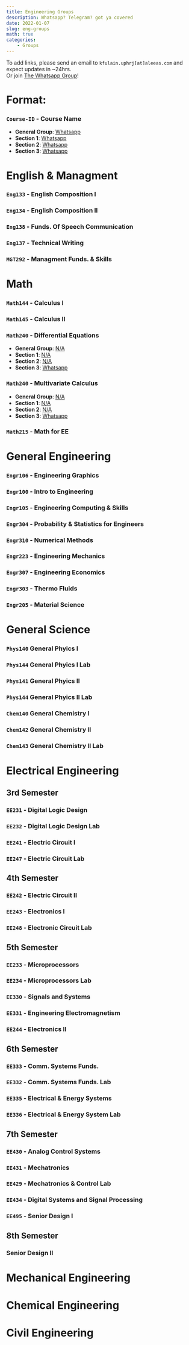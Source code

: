 ```yaml
---
title: Engineering Groups
description: Whatsapp? Telegram? got ya covered
date: 2022-01-07
slug: eng-groups
math: true
categories:
    - Groups
---
```

To add links, please send an email to `kfulain.uphrj[at]aleeas.com`
and expect updates in ~24hrs.  
Or join [The Whatsapp Group](https://chat.whatsapp.com/JvEwxtYD60OKuxQEW78xMm)!

# Format:
### `Course-ID` - Course Name
* **General Group**: [Whatsapp](https://example.com)
* **Section 1**: [Whatsapp](https://example.com)
* **Section 2**: [Whatsapp](https://example.com)
* **Section 3**: [Whatsapp](https://example.com)

# English & Managment
### `Eng133` - English Composition I
### `Eng134` - English Composition II
### `Eng138` - Funds. Of Speech Communication
### `Eng137` - Technical Writing
### `MGT292` - Managment Funds. & Skills

# Math
### `Math144` - Calculus I
### `Math145` - Calculus II
### `Math240` - Differential Equations
* **General Group**: [N/A]()
* **Section 1**: [N/A]()
* **Section 2**: [N/A]()
* **Section 3**: [Whatsapp](https://chat.whatsapp.com/JsoERUZ4APrHWIzduAKkcU)
### `Math240` - Multivariate Calculus
* **General Group**: [N/A]()
* **Section 1**: [N/A]()
* **Section 2**: [N/A]()
* **Section 3**: [Whatsapp](https://chat.whatsapp.com/B5fcgrCn9tsKPakswsbHoM)

### `Math215` - Math for EE

# General Engineering
### `Engr106` - Engineering Graphics
### `Engr100` - Intro to Engineering
### `Engr105` - Engineering Computing & Skills
### `Engr304` - Probability & Statistics for Engineers
### `Engr310` - Numerical Methods
### `Engr223` - Engineering Mechanics
### `Engr307` - Engineering Economics
### `Engr303` - Thermo Fluids
### `Engr205` - Material Science


# General Science
### `Phys140` General Phyics I
### `Phys144` General Phyics I Lab
### `Phys141` General Phyics II
### `Phys144` General Phyics II Lab
### `Chem140` General Chemistry I
### `Chem142` General Chemistry II
### `Chem143` General Chemistry II Lab

# Electrical Engineering
## 3rd Semester
### `EE231` - Digital Logic Design
### `EE232` -  Digital Logic Design Lab
### `EE241` - Electric Circuit I
### `EE247` - Electric Circuit Lab

## 4th  Semester
### `EE242` -  Electric Circuit II
### `EE243` - Electronics I
### `EE248` - Electronic Circuit Lab

## 5th  Semester
### `EE233` - Microprocessors
### `EE234` - Microprocessors Lab
### `EE330` - Signals and Systems
### `EE331` - Engineering Electromagnetism
### `EE244` - Electronics II

## 6th  Semester
### `EE333` - Comm. Systems Funds.
### `EE332` - Comm. Systems Funds. Lab
### `EE335` - Electrical & Energy Systems
### `EE336` - Electrical & Energy System Lab

## 7th  Semester
### `EE430` - Analog Control Systems
### `EE431` - Mechatronics
### `EE429` - Mechatronics & Control Lab
### `EE434` - Digital Systems and Signal Processing
### `EE495` - Senior Design I

## 8th  Semester
### Senior Design II

# Mechanical Engineering
# Chemical Engineering
# Civil Engineering

